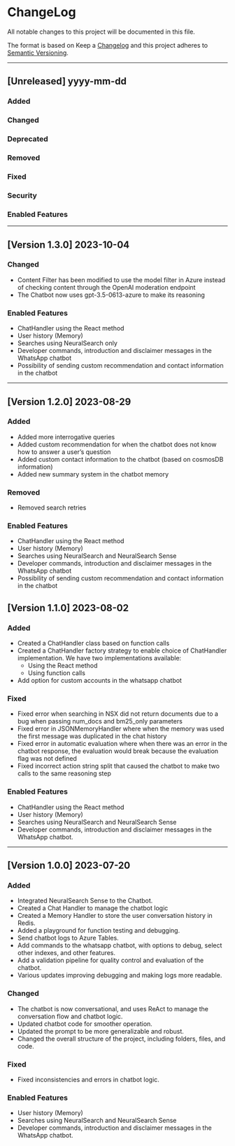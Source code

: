 # ChangeLog

All notable changes to this project will be documented in this file.

The format is based on Keep a [Changelog](https://keepachangelog.com/en/1.0.0/) and this project adheres to [Semantic Versioning](https://semver.org/).

---

## [Unreleased] yyyy-mm-dd

### Added

### Changed

### Deprecated

### Removed

### Fixed

### Security

### Enabled Features

---

## [Version 1.3.0] 2023-10-04

### Changed
- Content Filter has been modified to use the model filter in Azure instead of checking content through the OpenAI moderation endpoint
- The Chatbot now uses gpt-3.5-0613-azure to make its reasoning

### Enabled Features
- ChatHandler using the React method
- User history (Memory)
- Searches using NeuralSearch only
- Developer commands, introduction and disclaimer messages in the WhatsApp chatbot
- Possibility of sending custom recommendation and contact information in the chatbot

---

## [Version 1.2.0] 2023-08-29

### Added
- Added more interrogative queries
- Added custom recommendation for when the chatbot does not know how to answer a user’s question
- Added custom contact information to the chatbot (based on cosmosDB information)
- Added new summary system in the chatbot memory

### Removed
- Removed search retries

### Enabled Features
- ChatHandler using the React method
- User history (Memory)
- Searches using NeuralSearch and NeuralSearch Sense
- Developer commands, introduction and disclaimer messages in the WhatsApp chatbot
- Possibility of sending custom recommendation and contact information in the chatbot


## [Version 1.1.0] 2023-08-02

### Added
- Created a ChatHandler class based on function calls
- Created a ChatHandler factory strategy to enable choice of ChatHandler implementation. We have two implementations available:
    - Using the React method
    - Using function calls
- Add option for custom accounts in the whatsapp chatbot

### Fixed
- Fixed error when searching in NSX did not return documents due to a bug when passing num_docs and bm25_only parameters
- Fixed error in JSONMemoryHandler where when the memory was used the first message was duplicated in the chat history
- Fixed error in automatic evaluation where when there was an error in the chatbot response, the evaluation would break because the evaluation flag was not defined
- Fixed incorrect action string split that caused the chatbot to make two calls to the same reasoning step

### Enabled Features
- ChatHandler using the React method
- User history (Memory)
- Searches using NeuralSearch and NeuralSearch Sense
- Developer commands, introduction and disclaimer messages in the WhatsApp chatbot.

---

## [Version 1.0.0] 2023-07-20

### Added
- Integrated NeuralSearch Sense to the Chatbot.
- Created a Chat Handler to manage the chatbot logic
- Created a Memory Handler to store the user conversation history in Redis.
- Added a playground for function testing and debugging.
- Send chatbot logs to Azure Tables.
- Add commands to the whatsapp chatbot, with options to debug, select other indexes, and other features.
- Add a validation pipeline for quality control and evaluation of the chatbot.
- Various updates improving debugging and making logs more readable.

### Changed
- The chatbot is now conversational, and uses ReAct to manage the conversation flow and chatbot logic.
- Updated chatbot code for smoother operation.
- Updated the prompt to be more generalizable and robust.
- Changed the overall structure of the project, including folders, files, and code.

### Fixed
- Fixed inconsistencies and errors in chatbot logic.

### Enabled Features
- User history (Memory)
- Searches using NeuralSearch and NeuralSearch Sense
- Developer commands, introduction and disclaimer messages in the WhatsApp chatbot.
